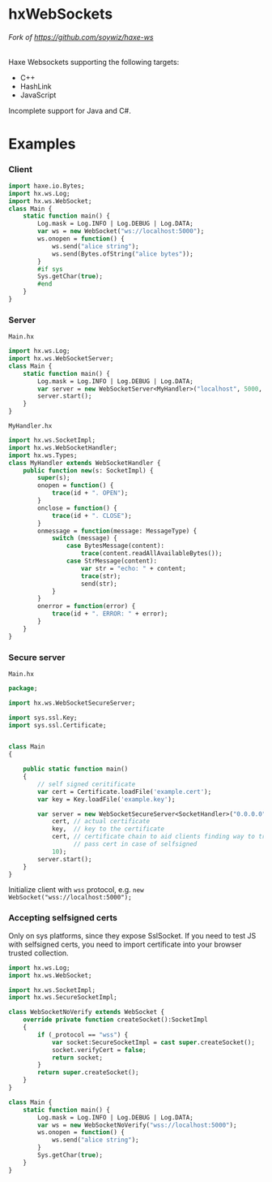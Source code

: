 # hxWebSockets
###### Fork of https://github.com/soywiz/haxe-ws

Haxe Websockets supporting the following targets:
- C++
- HashLink
- JavaScript

Incomplete support for Java and C#.

# Examples

### Client

```haxe
import haxe.io.Bytes;
import hx.ws.Log;
import hx.ws.WebSocket;
class Main {
    static function main() {
        Log.mask = Log.INFO | Log.DEBUG | Log.DATA;
        var ws = new WebSocket("ws://localhost:5000");
        ws.onopen = function() {
            ws.send("alice string");
            ws.send(Bytes.ofString("alice bytes"));
        }
        #if sys
        Sys.getChar(true);
        #end
    }
}
```

### Server

`Main.hx`
```haxe
import hx.ws.Log;
import hx.ws.WebSocketServer;
class Main {
    static function main() {
        Log.mask = Log.INFO | Log.DEBUG | Log.DATA;
        var server = new WebSocketServer<MyHandler>("localhost", 5000, 10);
        server.start();
    }
}
```

`MyHandler.hx`
```haxe
import hx.ws.SocketImpl;
import hx.ws.WebSocketHandler;
import hx.ws.Types;
class MyHandler extends WebSocketHandler {
    public function new(s: SocketImpl) {
        super(s);
        onopen = function() {
            trace(id + ". OPEN");
        }
        onclose = function() {
            trace(id + ". CLOSE");
        }
        onmessage = function(message: MessageType) {
            switch (message) {
                case BytesMessage(content):
                    trace(content.readAllAvailableBytes());
                case StrMessage(content):
                    var str = "echo: " + content;
                    trace(str);
                    send(str);
            }
        }
        onerror = function(error) {
            trace(id + ". ERROR: " + error);
        }
    }
}
```

### Secure server

`Main.hx`
```haxe
package;

import hx.ws.WebSocketSecureServer;

import sys.ssl.Key;
import sys.ssl.Certificate;


class Main
{

    public static function main()
    {
        // self signed ceritificate
        var cert = Certificate.loadFile('example.cert');
        var key = Key.loadFile('example.key');

        var server = new WebSocketSecureServer<SocketHandler>("0.0.0.0", 5000,
            cert, // actual certificate
            key,  // key to the certificate
            cert, // certificate chain to aid clients finding way to trusted root,
                  // pass cert in case of selfsigned
            10);
        server.start();
    }
}
```

Initialize client with `wss` protocol, e.g. `new WebSocket("wss://localhost:5000");`

### Accepting selfsigned certs

Only on sys platforms, since they expose SslSocket. If you need to test JS with selfsigned certs, you need to import certificate into your browser trusted collection.

```haxe
import hx.ws.Log;
import hx.ws.WebSocket;

import hx.ws.SocketImpl;
import hx.ws.SecureSocketImpl;

class WebSocketNoVerify extends WebSocket {
    override private function createSocket():SocketImpl
    {
        if (_protocol == "wss") {
            var socket:SecureSocketImpl = cast super.createSocket();
            socket.verifyCert = false;
            return socket;
        }
        return super.createSocket();
    }
}

class Main {
    static function main() {
        Log.mask = Log.INFO | Log.DEBUG | Log.DATA;
        var ws = new WebSocketNoVerify("wss://localhost:5000");
        ws.onopen = function() {
            ws.send("alice string");
        }
        Sys.getChar(true);
    }
}
```
